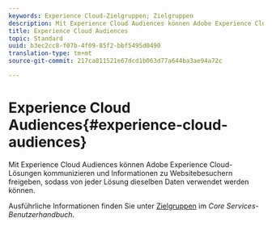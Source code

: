 ```yaml
---
keywords: Experience Cloud-Zielgruppen; Zielgruppen
description: Mit Experience Cloud Audiences können Adobe Experience Cloud-Lösungen kommunizieren und Informationen zu Websitebesuchern freigeben, sodass von jeder Lösung dieselben Daten verwendet werden können.
title: Experience Cloud Audiences
topic: Standard
uuid: b3ec2cc8-f07b-4f09-85f2-bbf5495d0490
translation-type: tm+mt
source-git-commit: 217ca811521e67dcd1b063d77a644ba3ae94a72c

---
```



# Experience Cloud Audiences{#experience-cloud-audiences}

Mit Experience Cloud Audiences können Adobe Experience Cloud-Lösungen kommunizieren und Informationen zu Websitebesuchern freigeben, sodass von jeder Lösung dieselben Daten verwendet werden können.

Ausführliche Informationen finden Sie unter [Zielgruppen](https://docs.adobe.com/content/help/en/core-services/interface/audiences/audience-library.html) im *Core Services-Benutzerhandbuch*.

